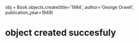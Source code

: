 obj = Book.objects.create(title='1984', author='George Orwell', publication_year=1949)
# object created succesfuly